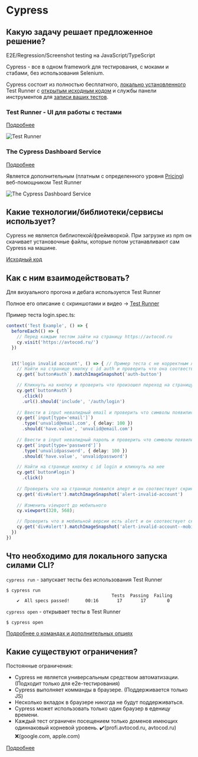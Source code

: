 # Cypress

## Какую задачу решает предложенное решение?

E2E/Regression/Screenshot testing на JavaScript/TypeScript

Cypress - все в одном framework для тестирования, с моками и стабами, без использования Selenium.

Cypress состоит из полностью бесплатного, [локально установленного](https://docs.cypress.io/guides/getting-started/installing-cypress.html) Test Runner с [открытым исходным кодом](https://github.com/cypress-io/cypress) и службы панели инструментов для [записи ваших тестов](https://docs.cypress.io/guides/dashboard/introduction.html).

### Test Runner - UI для работы с тестами

[Подробнее](https://docs.cypress.io/guides/core-concepts/test-runner.html#Overview)

![Test Runner](https://docs.cypress.io/img/guides/gui-diagram.163d2572.png)

### The Cypress Dashboard Service

[Подробнее](https://docs.cypress.io/guides/dashboard/introduction.html#Features)

Является дополнительным (платным с определенного уровня [Pricing](https://www.cypress.io/pricing)) веб-помощником Test Runner

![The Cypress Dashboard Service](https://docs.cypress.io/img/dashboard/dashboard-runs-list.38bf0e41.png)

## Какие технологии/библиотеки/сервисы использует?

Cypress не является библиотекой/фреймворкой. При загрузке из npm он скачивает установочные файлы, которые потом устанавливают сам Cypress на машине.

[Исходный код](https://github.com/cypress-io/cypress)

## Как с ним взаимодействовать?

Для визуального прогона и дебага используется Test Runner

Полное его описание с скриншотами и видео -> [Test Runner](https://docs.cypress.io/guides/core-concepts/test-runner.html#Overview)

Пример теста login.spec.ts:

```typescript
context('Test Example', () => {
  beforeEach(() => {
    // Перед каждым тестом зайти на страницу https://avtocod.ru
    cy.visit('https://avtocod.ru/') 
  })


  it('login invalid account', () => { // Пример теста с не корректным логином
    // Найти на странице кнопку с id auth и проверить что она соотвествует скриншоту auth-button
    cy.get(`button#auth`).matchImageSnapshot('auth-button')

    // Кликнуть на кнопку и проверить что произошел переход на страницу '/auth/login'
    cy.get(`button#auth`)
      .click()
      .url().should('include', '/auth/login')
    
    // Ввести в input невалидный email и проверить что символы появились в поле
    cy.get(`input[type='email']`) 
      .type('unvalid@email.com', { delay: 100 })
      .should('have.value', 'unvalid@email.com') 
    
    // Ввести в input невалидный пароль и проверить что символы появились в поле
    cy.get(`input[type='password']`)
      .type('unvalidpassword', { delay: 100 })
      .should('have.value', 'unvalidpassword') 

    // Найти на странице кнопку с id login и кликнуть на нее
    cy.get(`button#login`)
      .click() 
    
    // Проверить что на странице появился алерт и он соотвествует скриншоту alert-invalid-account
    cy.get('div#alert').matchImageSnapshot('alert-invalid-account') 
    
    // Изменить viewport до мобильного
    cy.viewport(320, 568);

    // Проверить что в мобильной версии есть alert и он соотвествует скриншоту alert-invalid-account--mobile
    cy.get('div#alert').matchImageSnapshot('alert-invalid-account--mobile')
  })
})
```

## Что необходимо для локального запуска силами CLI?

`cypress run` - запускает тесты без использования Test Runner

```
$ cypress run
                                        Tests  Passing  Failing
    ✔  All specs passed!      00:16       17       17        0
```

`cypress open` - открывает тесты в Test Runner 

```
$ cypress open
```

[Подробнее о командах и дополнительных опциях](https://docs.cypress.io/guides/guides/command-line.html#How-to-run-commands)

## Какие существуют ограничения?

Постоянные ограничения:
* Cypress не является универсальным средством автоматизации. (Подходит только для e2e-тестирования)
* Cypress выполняет комманды в браузере. (Поддерживается только JS)
* Несколько вкладок в браузере никогда не будут поддерживаться.
* Cypress может использовать только один браузер в еденицу времени. 
* Каждый тест ограничен посещением только доменов имеющих одиннаковый корневой уровень. ✔️(profi.avtocod.ru, avtocod.ru) ❌(google.com, apple.com)

[Подробнее](https://docs.cypress.io/guides/references/trade-offs.html#Permanent-trade-offs-1)
